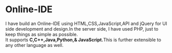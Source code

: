 # Online-IDE
I have build an Online-IDE using HTML,CSS,JavaScript,API and jQuery for UI side development and design.In the server side, I have used PHP, just to keep things as simple as possible.<br>It supports <b>C,C++,Java,Python,& JavaScript.</b>This is further extensible to any other language as well.
